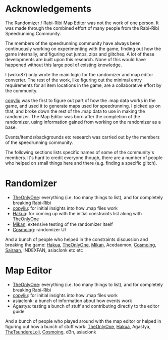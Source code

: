 # Acknowledgements

The Randomizer / Rabi-Ribi Map Editor was not the work of one person. It was made through the combined effort of many people from the Rabi-Ribi Speedrunning Community.

The members of the speedrunning community have always been continuously working on experimenting with the game, finding out how the game internally, and figuring out jumps, zips and glitches. A lot of these developments are built upon this research. None of this would have happened without this large pool of existing knowledge.

I (wcko87) only wrote the main logic for the randomizer and map editor converter. The rest of the work, like figuring out the minimal entry requirements for all item locations in the game, are a collaborative effort by the community.

[copyliu](https://github.com/copyliu) was the first to figure out part of how the .map data works in the game, and used it to generate maps used for speedrunning. I picked up on that, and broke down the rest of the .map data to use in making the randomizer. The Map Editor was born after the completion of the randomizer, using information gained from working on the randomizer as a base.

Events/itemds/backgrounds etc research was carried out by the members of the speedrunning community.

The following sections lists specific names of some of the community's members. It's hard to credit everyone though, there are a number of people who helped on small things here and there (e.g. finding a specific glitch).

# Randomizer
- [TheOnlyOne](https://www.twitch.tv/theonly0/): everything (i.e. too many things to list), and for completely breaking Rabi-Ribi
- [copyliu](https://github.com/copyliu): for initial insights into how .map files work
- [Hakua](http://azurehakua.moe): for coming up with the initial constraints list along with [TheOnlyOne](https://www.twitch.tv/theonly0/)
- [Mikan](https://www.twitch.tv/mikansbox): extensive testing of the randomizer itself
- [Cosmoing](https://www.twitch.tv/cosmoing): randomizer UI

And a bunch of people who helped in the constraints discussion and breaking the game: [Hakua](http://azurehakua.moe), [TheOnlyOne](https://www.twitch.tv/theonly0/), [Mikan](https://www.twitch.tv/mikansbox), Acedaemon, [Cosmoing](https://www.twitch.tv/cosmoing), [Sairaan](https://www.twitch.tv/sairaan), INDEXFAN, asiaclonk etc etc

# Map Editor
- [TheOnlyOne](https://www.twitch.tv/theonly0/): everything (i.e. too many things to list), and for completely breaking Rabi-Ribi
- [copyliu](https://github.com/copyliu): for initial insights into how .map files work
- asiaclonk: a bunch of information about how events work
- Agastya: testing a bunch of stuff and contributing directly to the editor guide

And a bunch of people who played around with the map editor or helped in figuring out how a bunch of stuff work: [TheOnlyOne](https://www.twitch.tv/theonly0/), [Hakua](http://azurehakua.moe), Agastya, [TheTsundereLoli](https://www.youtube.com/user/chocoboeater1/), [Cosmoing](https://www.twitch.tv/cosmoing), d3n, asiaclonk
